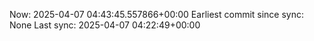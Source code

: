 Now: 2025-04-07 04:43:45.557866+00:00 Earliest commit since sync: None Last sync: 2025-04-07 04:22:49+00:00
